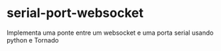 # serial-port-websocket
Implementa uma ponte entre um websocket e uma porta serial usando python e Tornado
